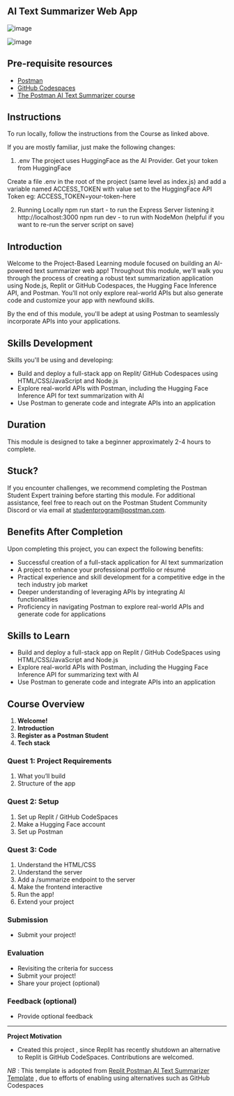 
## AI Text Summarizer Web App
![image](https://github.com/user-attachments/assets/2b8ce1c9-6ba1-4fb9-bac9-3d716fd1e0b1)

![image](https://github.com/user-attachments/assets/a697f97d-bef9-4a50-93d4-d6da814aa121)

## Pre-requisite resources
- [Postman](https://www.postman.com/)
- [GitHub Codespaces](https://docs.github.com/en/codespaces)
- [The Postman AI Text Summarizer course](https://academy.postman.com/project-ai-text-summarizer)

## Instructions
To run locally, follow the instructions from the Course as linked above.

If you are mostly familiar, just make the following changes:

1. .env
The project uses HuggingFace as the AI Provider. Get your token from HuggingFace

Create a file .env in the root of the project (same level as index.js) and add a variable named ACCESS_TOKEN with value set to the HuggingFace API Token eg: ACCESS_TOKEN=your-token-here

2. Running Locally
npm run start - to run the Express Server listening it http://localhost:3000 npm run dev - to run with NodeMon (helpful if you want to re-run the server script on save)

## Introduction

Welcome to the Project-Based Learning module focused on building an AI-powered text summarizer web app! Throughout this module, we'll walk you through the process of creating a robust text summarization application using Node.js, Replit or GitHub Codespaces, the Hugging Face Inference API, and Postman. You'll not only explore real-world APIs but also generate code and customize your app with newfound skills.

By the end of this module, you'll be adept at using Postman to seamlessly incorporate APIs into your applications.

## Skills Development

Skills you'll be using and developing:
- Build and deploy a full-stack app on Replit/ GitHub Codespaces using HTML/CSS/JavaScript and Node.js
- Explore real-world APIs with Postman, including the Hugging Face Inference API for text summarization with AI
- Use Postman to generate code and integrate APIs into an application

## Duration

This module is designed to take a beginner approximately 2-4 hours to complete.

## Stuck?

If you encounter challenges, we recommend completing the Postman Student Expert training before starting this module. For additional assistance, feel free to reach out on the Postman Student Community Discord or via email at studentprogram@postman.com.

## Benefits After Completion

Upon completing this project, you can expect the following benefits:
- Successful creation of a full-stack application for AI text summarization
- A project to enhance your professional portfolio or résumé
- Practical experience and skill development for a competitive edge in the tech industry job market
- Deeper understanding of leveraging APIs by integrating AI functionalities
- Proficiency in navigating Postman to explore real-world APIs and generate code for applications

## Skills to Learn
- Build and deploy a full-stack app on Replit / GitHub CodeSpaces using HTML/CSS/JavaScript and Node.js
- Explore real-world APIs with Postman, including the Hugging Face Inference API for summarizing text with AI
- Use Postman to generate code and integrate APIs into an application

## Course Overview
1. **Welcome!**
2. **Introduction**
3. **Register as a Postman Student**
4. **Tech stack**
   
### Quest 1: Project Requirements
1. What you’ll build
2. Structure of the app

### Quest 2: Setup
1. Set up Replit / GitHub CodeSpaces
2. Make a Hugging Face account
3. Set up Postman

### Quest 3: Code
1. Understand the HTML/CSS
2. Understand the server
3. Add a /summarize endpoint to the server
4. Make the frontend interactive
5. Run the app!
6. Extend your project

### Submission
- Submit your project!

### Evaluation
- Revisiting the criteria for success
- Submit your project!
- Share your project (optional)

### Feedback (optional)
- Provide optional feedback

----
**Project Motivation**
- Created this project , since Replit has recently shutdown an alternative to Replit is GitHub CodeSpaces. Contributions are welcomed.

*NB* : This template is adopted from  [Replit Postman AI Text Summarizer Template](https://replit.com/@postman/AI-Text-Summarizer-App-Starter-Template) , due to efforts of enabling using alternatives such as GitHub Codespaces
